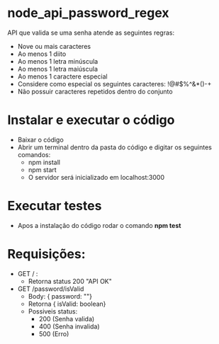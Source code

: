 # node_api_password_regex

API que valida se uma senha atende as seguintes regras: 

- Nove ou mais caracteres
- Ao menos 1 diito
- Ao menos 1 letra minúscula
- Ao menos 1 letra maiúscula
- Ao menos 1 caractere especial
- Considere como especial os seguintes caracteres: !@#$%^&*()-+
- Não possuir caracteres repetidos dentro do conjunto


# Instalar e executar o código

- Baixar o código
- Abrir um terminal dentro da pasta do código e digitar os seguintes comandos: 
   - npm install
   - npm start
  - O servidor será inicializado em localhost:3000
   
# Executar testes
 - Apos a instalação do código rodar o comando **npm test**
 
 # Requisições:
 
 - GET / :
    - Retorna status 200 "API OK"
 - GET /password/isValid
    - Body: { password: ""}
    - Retorna { isValid: boolean}
    - Possiveis status: 
      - 200 (Senha valida)
      - 400 (Senha invalida)
      - 500 (Erro)

